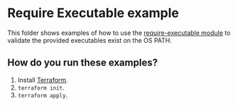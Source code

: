 # Require Executable example

This folder shows examples of how to use the [require-executable module](https://github.com/terraform-modules-krish/terraform-aws-utilities/blob/v0.1.6/modules/require-executable) to validate the
provided executables exist on the OS PATH.




## How do you run these examples?

1. Install [Terraform](https://www.terraform.io/).
1. `terraform init`.
1. `terraform apply`.
